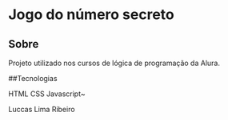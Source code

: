 <h1>Jogo do número secreto</h1>

<h2>Sobre</h2>
<p>Projeto utilizado nos cursos de lógica de programação da Alura.</p>

##Tecnologias 
<div>
HTML
CSS
Javascript~
</div>

Luccas Lima Ribeiro